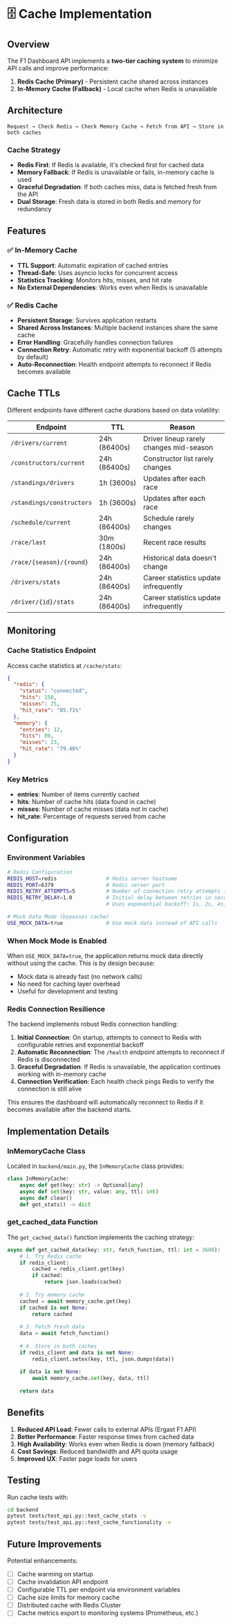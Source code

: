 # 🗄️ Cache Implementation

## Overview

The F1 Dashboard API implements a **two-tier caching system** to minimize API calls and improve performance:

1. **Redis Cache (Primary)** - Persistent cache shared across instances
2. **In-Memory Cache (Fallback)** - Local cache when Redis is unavailable

## Architecture

```
Request → Check Redis → Check Memory Cache → Fetch from API → Store in both caches
```

### Cache Strategy

- **Redis First**: If Redis is available, it's checked first for cached data
- **Memory Fallback**: If Redis is unavailable or fails, in-memory cache is used
- **Graceful Degradation**: If both caches miss, data is fetched fresh from the API
- **Dual Storage**: Fresh data is stored in both Redis and memory for redundancy

## Features

### ✅ In-Memory Cache

- **TTL Support**: Automatic expiration of cached entries
- **Thread-Safe**: Uses asyncio locks for concurrent access
- **Statistics Tracking**: Monitors hits, misses, and hit rate
- **No External Dependencies**: Works even when Redis is unavailable

### ✅ Redis Cache

- **Persistent Storage**: Survives application restarts
- **Shared Across Instances**: Multiple backend instances share the same cache
- **Error Handling**: Gracefully handles connection failures
- **Connection Retry**: Automatic retry with exponential backoff (5 attempts by default)
- **Auto-Reconnection**: Health endpoint attempts to reconnect if Redis becomes available

## Cache TTLs

Different endpoints have different cache durations based on data volatility:

| Endpoint | TTL | Reason |
|----------|-----|--------|
| `/drivers/current` | 24h (86400s) | Driver lineup rarely changes mid-season |
| `/constructors/current` | 24h (86400s) | Constructor list rarely changes |
| `/standings/drivers` | 1h (3600s) | Updates after each race |
| `/standings/constructors` | 1h (3600s) | Updates after each race |
| `/schedule/current` | 24h (86400s) | Schedule rarely changes |
| `/race/last` | 30m (1800s) | Recent race results |
| `/race/{season}/{round}` | 24h (86400s) | Historical data doesn't change |
| `/drivers/stats` | 24h (86400s) | Career statistics update infrequently |
| `/driver/{id}/stats` | 24h (86400s) | Career statistics update infrequently |

## Monitoring

### Cache Statistics Endpoint

Access cache statistics at `/cache/stats`:

```json
{
  "redis": {
    "status": "connected",
    "hits": 150,
    "misses": 25,
    "hit_rate": "85.71%"
  },
  "memory": {
    "entries": 12,
    "hits": 89,
    "misses": 23,
    "hit_rate": "79.46%"
  }
}
```

### Key Metrics

- **entries**: Number of items currently cached
- **hits**: Number of cache hits (data found in cache)
- **misses**: Number of cache misses (data not in cache)
- **hit_rate**: Percentage of requests served from cache

## Configuration

### Environment Variables

```bash
# Redis Configuration
REDIS_HOST=redis                # Redis server hostname
REDIS_PORT=6379                 # Redis server port
REDIS_RETRY_ATTEMPTS=5          # Number of connection retry attempts (default: 5)
REDIS_RETRY_DELAY=1.0           # Initial delay between retries in seconds (default: 1.0)
                                # Uses exponential backoff: 1s, 2s, 4s, 8s, 16s...

# Mock Data Mode (bypasses cache)
USE_MOCK_DATA=true              # Use mock data instead of API calls
```

### When Mock Mode is Enabled

When `USE_MOCK_DATA=true`, the application returns mock data directly without using the cache. This is by design because:
- Mock data is already fast (no network calls)
- No need for caching layer overhead
- Useful for development and testing

### Redis Connection Resilience

The backend implements robust Redis connection handling:

1. **Initial Connection**: On startup, attempts to connect to Redis with configurable retries and exponential backoff
2. **Automatic Reconnection**: The `/health` endpoint attempts to reconnect if Redis is disconnected
3. **Graceful Degradation**: If Redis is unavailable, the application continues working with in-memory cache
4. **Connection Verification**: Each health check pings Redis to verify the connection is still alive

This ensures the dashboard will automatically reconnect to Redis if it becomes available after the backend starts.

## Implementation Details

### InMemoryCache Class

Located in `backend/main.py`, the `InMemoryCache` class provides:

```python
class InMemoryCache:
    async def get(key: str) -> Optional[any]
    async def set(key: str, value: any, ttl: int)
    async def clear()
    def get_stats() -> dict
```

### get_cached_data Function

The `get_cached_data()` function implements the caching strategy:

```python
async def get_cached_data(key: str, fetch_function, ttl: int = 3600):
    # 1. Try Redis cache
    if redis_client:
        cached = redis_client.get(key)
        if cached:
            return json.loads(cached)
    
    # 2. Try memory cache
    cached = await memory_cache.get(key)
    if cached is not None:
        return cached
    
    # 3. Fetch fresh data
    data = await fetch_function()
    
    # 4. Store in both caches
    if redis_client and data is not None:
        redis_client.setex(key, ttl, json.dumps(data))
    
    if data is not None:
        await memory_cache.set(key, data, ttl)
    
    return data
```

## Benefits

1. **Reduced API Load**: Fewer calls to external APIs (Ergast F1 API)
2. **Better Performance**: Faster response times from cached data
3. **High Availability**: Works even when Redis is down (memory fallback)
4. **Cost Savings**: Reduced bandwidth and API quota usage
5. **Improved UX**: Faster page loads for users

## Testing

Run cache tests with:

```bash
cd backend
pytest tests/test_api.py::test_cache_stats -v
pytest tests/test_api.py::test_cache_functionality -v
```

## Future Improvements

Potential enhancements:
- [ ] Cache warming on startup
- [ ] Cache invalidation API endpoint
- [ ] Configurable TTL per endpoint via environment variables
- [ ] Cache size limits for memory cache
- [ ] Distributed cache with Redis Cluster
- [ ] Cache metrics export to monitoring systems (Prometheus, etc.)
